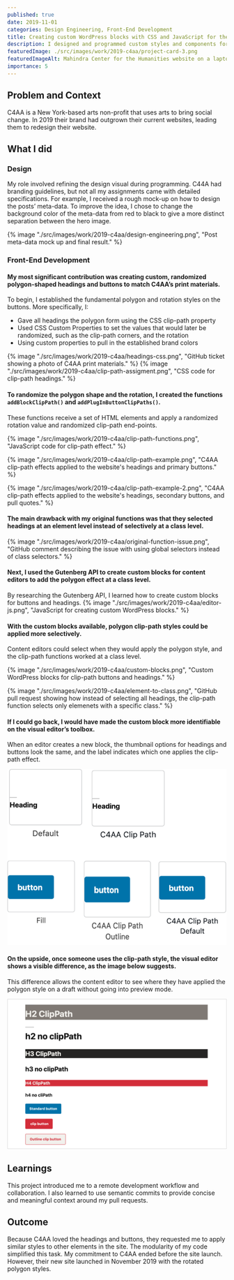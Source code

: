 ```yaml
---
published: true
date: 2019-11-01
categories: Design Engineering, Front-End Development
title: Creating custom WordPress blocks with CSS and JavaScript for the Center for Artistic Activism Website 
description: I designed and programmed custom styles and components for a WordPress child theme for the Center for Artistic Activism (C4AA).
featuredImage: ./src/images/work/2019-c4aa/project-card-3.png
featuredImageAlt: Mahindra Center for the Humanities website on a laptop and on a phone
importance: 5
---
```

<!-- <ProjectOverview 
    summary={props.frontmatter.description}
    teamAndTimeline="3 months freelance commitment working in a remote team of 3 designers/developers"
    responsabilitiesList={
        [
            "Design",
            "Front-End Development"
        ]
    }
    toolsList={
        [
            "CSS",
            "JavaScript",
            "WordPress",
            "GitHub"
        ]
    }
    outcome="A new website with custom WordPress blocks that met C4AA’s branding guidelines "
/> -->

## Problem and Context
C4AA is a New York-based arts non-profit that uses arts to bring social change. In 2019 their brand had outgrown their current websites, leading them to redesign their website. 

## What I did

<h3 id="design">Design</h3>

My role involved refining the design visual during programming.
C44A had branding guidelines, but not all my assignments came with detailed specifications. For example, I received a rough mock-up on how to design the posts’ meta-data. To improve the idea, I chose to change the background color of the meta-data from red to black to give a more distinct separation between the hero image.

{% image "./src/images/work/2019-c4aa/design-engineering.png", "Post meta-data mock up and final result." %}


<h3 id="front-end-development">Front-End Development</h3>

#### My most significant contribution was creating custom, randomized polygon-shaped headings and buttons to match C4AA’s print materials. 
To begin, I established the fundamental polygon and rotation styles on the buttons. More specifically, I:
- Gave all headings the polygon form using the CSS clip-path property
- Used CSS Custom Properties to set the values that would later be randomized, such as the clip-path corners, and the rotation
- Using custom properties to pull in the established brand colors

{% image "./src/images/work/2019-c4aa/headings-css.png", "GitHub ticket showing a photo of C4AA print materials." %}
{% image "./src/images/work/2019-c4aa/clip-path-assigment.png", "CSS code for clip-path headings." %}

#### To randomize the polygon shape and the rotation, I created the functions `addBlockClipPath()` and `addPlugInButtonClipPaths()`. 
These functions receive a set of HTML elements and apply a randomized rotation value and randomized clip-path end-points. 

{% image "./src/images/work/2019-c4aa/clip-path-functions.png", "JavaScript code for clip-path effect." %}

{% image "./src/images/work/2019-c4aa/clip-path-example.png", "C4AA clip-path effects applied to the website's headings and primary buttons." %}

{% image "./src/images/work/2019-c4aa/clip-path-example-2.png", "C4AA clip-path effects applied to the website's headings, secondary buttons, and pull quotes." %}

#### The main drawback with my original functions was that they selected headings at an element level instead of selectively at a class level. 
{% image "./src/images/work/2019-c4aa/original-function-issue.png", "GitHub comment describing the issue with using global selectors instead of class selectors." %}

#### Next, I used the Gutenberg API to create custom blocks for content editors to add the polygon effect at a class level.
By researching the Gutenberg API, I learned how to create custom blocks for buttons and headings. 
{% image "./src/images/work/2019-c4aa/editor-js.png", "JavaScript for creating custom WordPress blocks." %}

#### With the custom blocks available, polygon clip-path styles could be applied more selectively.
Content editors could select when they would apply the polygon style, and the clip-path functions worked at a class level.

{% image "./src/images/work/2019-c4aa/custom-blocks.png", "Custom WordPress blocks for clip-path buttons and headings." %}

{% image "./src/images/work/2019-c4aa/element-to-class.png", "GitHub pull request showing how instead of selecting all headings, the clip-path function selects only elemenets with a specific class." %}

#### If I could go back, I would have made the custom block more identifiable on the visual editor’s toolbox. 
When an editor creates a new block, the thumbnail options for headings and buttons look the same, and the label indicates which one applies the clip-path effect. 

![Custom block thumbnails look the same as the standard WordPress blocks.](./src/images/work/2019-c4aa/no-difference-in-blocks.png)

#### On the upside, once someone uses the clip-path style, the visual editor shows a visible difference, as the image below suggests. 
This difference allows the content editor to see where they have applied the polygon style on a draft without going into preview mode.

![Custom headings and buttons in the WordPress editor have different colors and shapes than standard headings and buttons.](./src/images/work/2019-c4aa/clip-path-on-editor.png)

## Learnings
This project introduced me to a remote development workflow and collaboration. I also learned to use semantic commits to provide concise and meaningful context around my pull requests.

## Outcome
Because C4AA loved the headings and buttons, they requested me to apply similar styles to other elements in the site. The modularity of my code simplified this task. My commitment to C4AA ended before the site launch. However, their new site launched in November 2019 with the rotated polygon styles.
